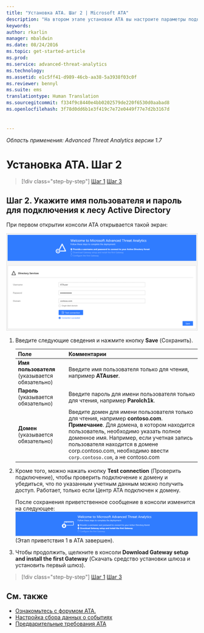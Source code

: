 ```yaml
---
title: "Установка ATA. Шаг 2 | Microsoft ATA"
description: "На втором этапе установки ATA вы настроите параметры подключения к домену на сервере центра ATA."
keywords: 
author: rkarlin
manager: mbaldwin
ms.date: 08/24/2016
ms.topic: get-started-article
ms.prod: 
ms.service: advanced-threat-analytics
ms.technology: 
ms.assetid: e1c5ff41-d989-46cb-aa38-5a3938f03c0f
ms.reviewer: bennyl
ms.suite: ems
translationtype: Human Translation
ms.sourcegitcommit: f334f9c8440e4bb0202579de220f6530d0aabad8
ms.openlocfilehash: 3f78d0dd6b1e3f419c7e72e0449f77e7d2b3167d


---
```


*Область применения: Advanced Threat Analytics версии 1.7*



# <a name="install-ata-step-2"></a>Установка ATA. Шаг 2

>[!div class="step-by-step"]
[Шаг 1](install-ata-step1.md)
[Шаг 3](install-ata-step3.md)

## <a name="step-2-provide-a-username-and-password-to-connect-to-your-active-directory-forest"></a>Шаг 2. Укажите имя пользователя и пароль для подключения к лесу Active Directory

При первом открытии консоли ATA открывается такой экран:

![Этап приветствия ATA 1](media/ATA_1.7-welcome-provide-username.png)

1.  Введите следующие сведения и нажмите кнопку **Save** (Сохранить).

    |Поле|Комментарии|
    |---------|------------|
    |**Имя пользователя** (указывается обязательно)|Введите имя пользователя только для чтения, например **ATAuser**.|
    |**Пароль** (указывается обязательно)|Введите пароль для имени пользователя только для чтения, например **Parolch1k**.|
    |**Домен** (указывается обязательно)|Введите домен для имени пользователя только для чтения, например **contoso.com**. **Примечание**. Для домена, в котором находится пользователь, необходимо указать полное доменное имя. Например, если учетная запись пользователя находится в домене corp.contoso.com, необходимо ввести `corp.contoso.com`, а не contoso.com|

2. Кроме того, можно нажать кнопку **Test connection** (Проверить подключение), чтобы проверить подключение к домену и убедиться, что по указанным учетным данным можно получить доступ. Работает, только если Центр ATA подключен к домену.   

    После сохранения приветственное сообщение в консоли изменится на следующее: ![ATA welcome stage 1 finished](media/ATA_1.7-welcome-provide-username-finished.png) (Этап приветствия 1 в ATA завершен).

3. Чтобы продолжить, щелкните в консоли **Download Gateway setup and install the first Gateway** (Скачать средство установки шлюза и установить первый шлюз).


>[!div class="step-by-step"]
[Шаг 1](install-ata-step1.md)
[Шаг 3](install-ata-step3.md)


## <a name="see-also"></a>См. также

- [Ознакомьтесь с форумом ATA.](https://social.technet.microsoft.com/Forums/security/home?forum=mata)
- [Настройка сбора данных о событиях](configure-event-collection.md)
- [Предварительные требования ATA](/advanced-threat-analytics/plan-design/ata-prerequisites)



<!--HONumber=Oct16_HO5-->


